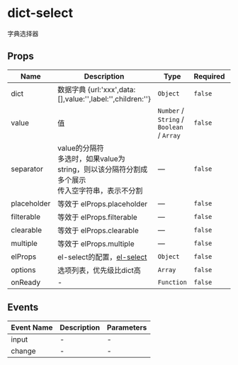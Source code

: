 # dict-select

字典选择器

## Props

<!-- @vuese:dict-select:props:start -->
|Name|Description|Type|Required|Default|
|---|---|---|---|---|
|dict|数据字典 {url:'xxx',data:[],value:'',label:'',children:''}|`Object`|`false`|{}|
|value|值|`Number` /  `String` /  `Boolean` /  `Array`|`false`|-|
|separator|value的分隔符<br/> 多选时，如果value为string，则以该分隔符分割成多个展示<br/> 传入空字符串，表示不分割<br/>|—|`false`|,|
|placeholder|等效于 elProps.placeholder|—|`false`|-|
|filterable|等效于 elProps.filterable|—|`false`|-|
|clearable|等效于 elProps.clearable|—|`false`|-|
|multiple|等效于 elProps.multiple|—|`false`|-|
|elProps|el-select的配置，[el-select](https://element.eleme.cn/#/zh-CN/component/select#select-attributes)|`Object`|`false`|-|
|options|选项列表，优先级比dict高|`Array`|`false`|-|
|onReady|-|`Function`|`false`|-|

<!-- @vuese:dict-select:props:end -->


## Events

<!-- @vuese:dict-select:events:start -->
|Event Name|Description|Parameters|
|---|---|---|
|input|-|-|
|change|-|-|

<!-- @vuese:dict-select:events:end -->


